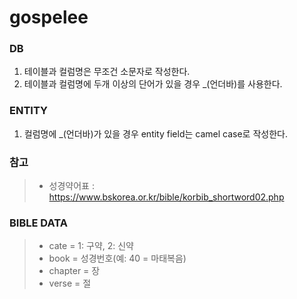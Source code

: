 # gospelee

### DB

1. 테이블과 컬럼명은 무조건 소문자로 작성한다.
2. 테이블과 컬럼명에 두개 이상의 단어가 있을 경우 _(언더바)를 사용한다.

### ENTITY

1. 컬럼명에 _(언더바)가 있을 경우 entity field는 camel case로 작성한다.

### 참고

> - 성경약어표 : https://www.bskorea.or.kr/bible/korbib_shortword02.php

### BIBLE DATA

> - cate = 1: 구약, 2: 신약
> - book = 성경번호(예: 40 = 마태복음)
> - chapter = 장
> - verse = 절
